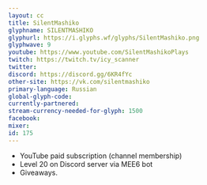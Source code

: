 ```yaml
---
layout: cc
title: SilentMashiko
glyphname: SILENTMASHIKO
glyphurl: https://i.glyphs.wf/glyphs/SilentMashiko.png
glyphwave: 9
youtube: https://www.youtube.com/SilentMashikoPlays
twitch: https://twitch.tv/icy_scanner
twitter: 
discord: https://discord.gg/6KR4fYc
other-site: https://vk.com/silentmashiko
primary-language: Russian
global-glyph-code: 
currently-partnered: 
stream-currency-needed-for-glyph: 1500
facebook: 
mixer: 
id: 175
---
```

* YouTube paid subscription (channel membership)
* Level 20 on Discord server via MEE6 bot
* Giveaways.
